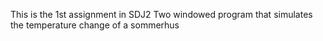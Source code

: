 This is the 1st assignment in SDJ2
Two windowed program that simulates the temperature change of a sommerhus
